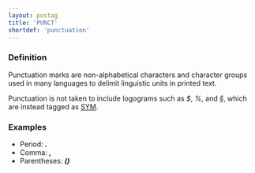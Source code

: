 ```yaml
---
layout: postag
title: 'PUNCT'
shortdef: 'punctuation'
---
```


### Definition

Punctuation marks are non-alphabetical characters and character groups used in many languages to delimit linguistic units in printed text.

Punctuation is not taken to include logograms such as _$_, _%_, and _§_, which are instead tagged as [SYM]().

### Examples

- Period: _<b>.</b>_
- Comma: _<b>,</b>_
- Parentheses: _<b>()</b>_
<!-- Interlanguage links updated Út 9. května 2023, 20:03:28 CEST -->
